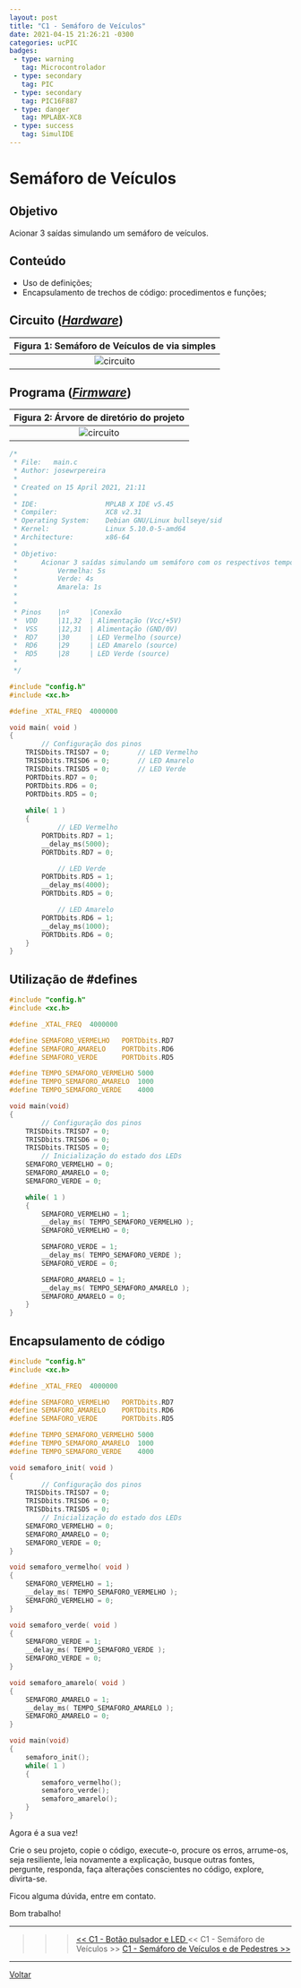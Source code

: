 ```yaml
---
layout: post
title: "C1 - Semáforo de Veículos"
date: 2021-04-15 21:26:21 -0300
categories: ucPIC
badges:
 - type: warning
   tag: Microcontrolador
 - type: secondary
   tag: PIC
 - type: secondary
   tag: PIC16F887
 - type: danger
   tag: MPLABX-XC8
 - type: success
   tag: SimulIDE
---
```


# Semáforo de Veículos


## Objetivo

Acionar 3 saídas simulando um semáforo de veículos.

## Conteúdo

* Uso de definições;
* Encapsulamento de trechos de código: procedimentos e funções;

<!--more-->

## Circuito ([*Hardware*](https://github.com/JoseWRPereira/ucPICsimulIDE/tree/master/sim_semaforo))


| Figura 1: Semáforo de Veículos de via simples |
|:----------------:|
| ![circuito]({{site.baseurlimg}}/_posts/tUcPIC/c1-semaforo_veiculos/semaforo_veiculos.gif{{site.rawimg}})|



## Programa ([*Firmware*](https://github.com/JoseWRPereira/ucPICsimulIDE/tree/master/c1_semaforo_veiculos.X))

| Figura 2: Árvore de diretório do projeto |
|:------------------------------:|
| ![circuito]({{site.baseurlimg}}/_posts/tUcPIC/c1-semaforo_veiculos/projectTree.png{{site.rawimg}})| 



```c
/*
 * File:   main.c
 * Author: josewrpereira
 *
 * Created on 15 April 2021, 21:11
 * 
 * IDE:                 MPLAB X IDE v5.45
 * Compiler:            XC8 v2.31
 * Operating System:    Debian GNU/Linux bullseye/sid
 * Kernel:              Linux 5.10.0-5-amd64
 * Architecture:        x86-64
 * 
 * Objetivo: 
 *      Acionar 3 saídas simulando um semáforo com os respectivos tempos:
 *          Vermelha: 5s
 *          Verde: 4s
 *          Amarela: 1s
 * 
 * 
 * Pinos    |nº     |Conexão
 *  VDD     |11,32  | Alimentação (Vcc/+5V)
 *  VSS     |12,31  | Alimentação (GND/0V)
 *  RD7     |30     | LED Vermelho (source)
 *  RD6     |29     | LED Amarelo (source)
 *  RD5     |28     | LED Verde (source)
 * 
 */

#include "config.h"
#include <xc.h>

#define _XTAL_FREQ  4000000

void main( void )
{
        // Configuração dos pinos
    TRISDbits.TRISD7 = 0;       // LED Vermelho
    TRISDbits.TRISD6 = 0;       // LED Amarelo
    TRISDbits.TRISD5 = 0;       // LED Verde
    PORTDbits.RD7 = 0;
    PORTDbits.RD6 = 0;
    PORTDbits.RD5 = 0;
    
    while( 1 )
    {
            // LED Vermelho
        PORTDbits.RD7 = 1;
        __delay_ms(5000);
        PORTDbits.RD7 = 0;

            // LED Verde                
        PORTDbits.RD5 = 1;
        __delay_ms(4000);
        PORTDbits.RD5 = 0;

            // LED Amarelo
        PORTDbits.RD6 = 1;
        __delay_ms(1000);
        PORTDbits.RD6 = 0;
    }
}
```

## Utilização de #defines

```c
#include "config.h"
#include <xc.h>

#define _XTAL_FREQ  4000000

#define SEMAFORO_VERMELHO   PORTDbits.RD7
#define SEMAFORO_AMARELO    PORTDbits.RD6
#define SEMAFORO_VERDE      PORTDbits.RD5

#define TEMPO_SEMAFORO_VERMELHO 5000
#define TEMPO_SEMAFORO_AMARELO  1000
#define TEMPO_SEMAFORO_VERDE    4000

void main(void)
{
        // Configuração dos pinos
    TRISDbits.TRISD7 = 0;
    TRISDbits.TRISD6 = 0;
    TRISDbits.TRISD5 = 0;
        // Inicialização do estado dos LEDs
    SEMAFORO_VERMELHO = 0;
    SEMAFORO_AMARELO = 0;
    SEMAFORO_VERDE = 0;

    while( 1 )
    {
        SEMAFORO_VERMELHO = 1;
        __delay_ms( TEMPO_SEMAFORO_VERMELHO );
        SEMAFORO_VERMELHO = 0;

        SEMAFORO_VERDE = 1;
        __delay_ms( TEMPO_SEMAFORO_VERDE );
        SEMAFORO_VERDE = 0;

        SEMAFORO_AMARELO = 1;
        __delay_ms( TEMPO_SEMAFORO_AMARELO );
        SEMAFORO_AMARELO = 0;
    }
}
```

## Encapsulamento de código
```c
#include "config.h"
#include <xc.h>

#define _XTAL_FREQ  4000000

#define SEMAFORO_VERMELHO   PORTDbits.RD7
#define SEMAFORO_AMARELO    PORTDbits.RD6
#define SEMAFORO_VERDE      PORTDbits.RD5

#define TEMPO_SEMAFORO_VERMELHO 5000
#define TEMPO_SEMAFORO_AMARELO  1000
#define TEMPO_SEMAFORO_VERDE    4000

void semaforo_init( void )
{
        // Configuração dos pinos
    TRISDbits.TRISD7 = 0;
    TRISDbits.TRISD6 = 0;
    TRISDbits.TRISD5 = 0;
        // Inicialização do estado dos LEDs
    SEMAFORO_VERMELHO = 0;
    SEMAFORO_AMARELO = 0;
    SEMAFORO_VERDE = 0;
}

void semaforo_vermelho( void )
{
    SEMAFORO_VERMELHO = 1;
    __delay_ms( TEMPO_SEMAFORO_VERMELHO );
    SEMAFORO_VERMELHO = 0;
}

void semaforo_verde( void )
{
    SEMAFORO_VERDE = 1;
    __delay_ms( TEMPO_SEMAFORO_VERDE );
    SEMAFORO_VERDE = 0;
}

void semaforo_amarelo( void )
{
    SEMAFORO_AMARELO = 1;
    __delay_ms( TEMPO_SEMAFORO_AMARELO );
    SEMAFORO_AMARELO = 0;
}

void main(void)
{
    semaforo_init();
    while( 1 )
    {
        semaforo_vermelho();
        semaforo_verde();
        semaforo_amarelo();
    }
}

```



Agora é a sua vez! 

Crie o seu projeto, copie o código, execute-o, procure os erros, arrume-os, seja resiliente, leia novamente a explicação, busque outras fontes, pergunte, responda, faça alterações conscientes no código, explore, divirta-se.

Ficou alguma dúvida, entre em contato. 

Bom trabalho! 


<hr/>

>>> [<< C1 - Botão pulsador e LED ]({{site.baseurl}}/2021/c1-botaoLED) << C1 - Semáforo de Veículos >> [C1 - Semáforo de Veículos e de Pedestres >>]({{site.baseurl}}/2021/c1-semaforo_veiculos_pedestres)

<hr/>



[Voltar]({{site.baseurl}}/docs/tecnology/ucPIC)
